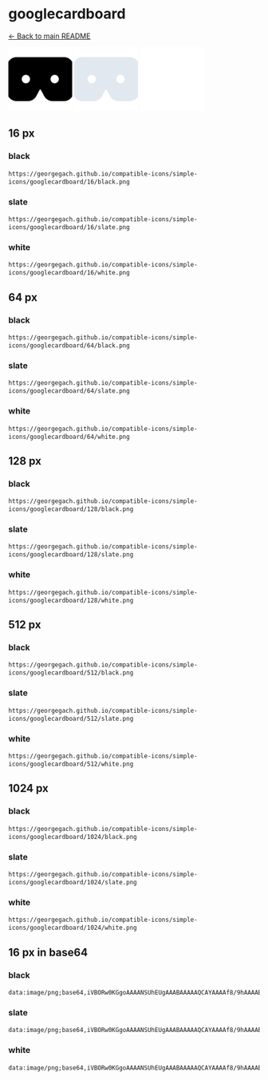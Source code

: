 # googlecardboard

[← Back to main README](../../README.md)


<img src="./128/black.png" width="128" alt="googlecardboard black icon" />
<img src="./128/slate.png" width="128" alt="googlecardboard slate icon" />
<img src="./128/white.png" width="128" alt="googlecardboard white icon" />

## 16 px

### black
```
https://georgegach.github.io/compatible-icons/simple-icons/googlecardboard/16/black.png
```

### slate
```
https://georgegach.github.io/compatible-icons/simple-icons/googlecardboard/16/slate.png
```

### white
```
https://georgegach.github.io/compatible-icons/simple-icons/googlecardboard/16/white.png
```

## 64 px

### black
```
https://georgegach.github.io/compatible-icons/simple-icons/googlecardboard/64/black.png
```

### slate
```
https://georgegach.github.io/compatible-icons/simple-icons/googlecardboard/64/slate.png
```

### white
```
https://georgegach.github.io/compatible-icons/simple-icons/googlecardboard/64/white.png
```

## 128 px

### black
```
https://georgegach.github.io/compatible-icons/simple-icons/googlecardboard/128/black.png
```

### slate
```
https://georgegach.github.io/compatible-icons/simple-icons/googlecardboard/128/slate.png
```

### white
```
https://georgegach.github.io/compatible-icons/simple-icons/googlecardboard/128/white.png
```

## 512 px

### black
```
https://georgegach.github.io/compatible-icons/simple-icons/googlecardboard/512/black.png
```

### slate
```
https://georgegach.github.io/compatible-icons/simple-icons/googlecardboard/512/slate.png
```

### white
```
https://georgegach.github.io/compatible-icons/simple-icons/googlecardboard/512/white.png
```

## 1024 px

### black
```
https://georgegach.github.io/compatible-icons/simple-icons/googlecardboard/1024/black.png
```

### slate
```
https://georgegach.github.io/compatible-icons/simple-icons/googlecardboard/1024/slate.png
```

### white
```
https://georgegach.github.io/compatible-icons/simple-icons/googlecardboard/1024/white.png
```

## 16 px in base64

### black
```
data:image/png;base64,iVBORw0KGgoAAAANSUhEUgAAABAAAAAQCAYAAAAf8/9hAAAABmJLR0QA/wD/AP+gvaeTAAAAvElEQVQ4jcXSQWoCQRAF0DeDZiEewTsInikeKJCdmhsZxyMY3EdxxAEFs7AIQ2sTdBELmqbrV1X/X3yeHQV6eMXozt5PTGGJE853nhOqAjv0H1RQFzHt4SiT9zdWaG7UNoFtUqCta4IOKteaF4F9tPMpg5dgVWTYljEky2CDr6CbMmgC27bzfy1xHfcgV1CizmAHvOHd7aVysYDKtZGOLk7roJup+TVSauVzNEyxj1wfYwxbv88xy0n7v/gBcF9QzF9K0ZMAAAAASUVORK5CYII=
```

### slate
```
data:image/png;base64,iVBORw0KGgoAAAANSUhEUgAAABAAAAAQCAYAAAAf8/9hAAAABmJLR0QA/wD/AP+gvaeTAAABHUlEQVQ4jcWSzUpCcRDFf+d/taik2ypdCEG5axG0jB7HXicKWtojRE9SFITookAJEVtoX6jgvaeFQZq6cFNnOTPnY4aB/4ZardZ6EjbKdnq4FFHhNko/K2q2u/fAPihaztsJ6CEI7S5PBlAk2AuG3PLk7wyQC9Oi6goaoMEcx4GgYehNVqcEbF8V83FJpPUZOq4V83HJ5nqhANZKtUpA0mxch2qVEAVlpoSb7Z5/NuDVKW9I2+DVXxmG2B3kGLQ5V2AG5pkAmOKikQB8LOj1Uzh3yoU976ggeA+SH8dPMdEQI5naTiE+eynEp5LreHoGnCA/ZaKkf5SEtbLt8SuHYJzeZTWsSFsjgE6nczxIsyfYBxMmN1HSv1y4/p/hC6a/dAf8ogILAAAAAElFTkSuQmCC
```

### white
```
data:image/png;base64,iVBORw0KGgoAAAANSUhEUgAAABAAAAAQCAYAAAAf8/9hAAAABmJLR0QA/wD/AP+gvaeTAAAA0klEQVQ4jcXSvUoDQRTF8d/EqCBBOytLOwvBZ9IHEizjI4hPYohgEUvBysaPRIwYOTYrxGV3IRZ6mmHuOfc/M5fhv1WSbOEYRyv2jjAsSa5xgLUVAZ+4KUmmGKzY/K1ZSZJfNoNebf+IO8wbsvPKe+oCXGAftw2ASeVddgE2qlppuW0P/eVifQbPeMEuNmuAdzxgB9ttgLruq3WvLdDDrMV7wynONA8VppKMkyzyUx9JRkn6SdZbMosk46avHIwxLKW8QpIBTnC4dPoVzjue/0f6Arh3d8FKNG/yAAAAAElFTkSuQmCC
```

